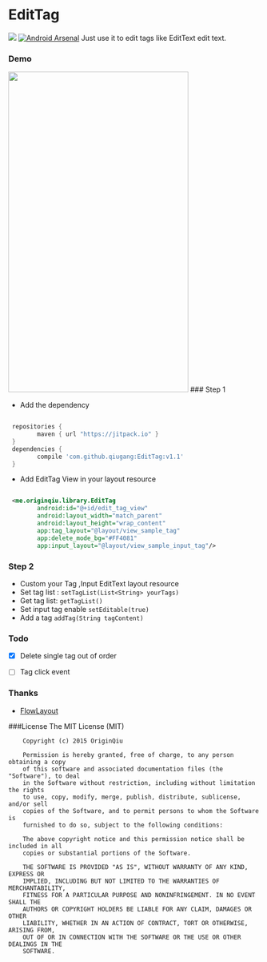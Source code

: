 # EditTag
[![](https://jitpack.io/v/qiugang/EditTag.svg)](https://jitpack.io/#qiugang/EditTag)
[![Android Arsenal](https://img.shields.io/badge/Android%20Arsenal-EditTag-green.svg?style=true)](https://android-arsenal.com/details/1/3907)
 Just use it to edit tags like EditText edit text.
### Demo
<img src="/screenshots/s01.jpg" width="360" height="640" />
### Step 1

* Add the dependency

```groovy

 repositories {
        maven { url "https://jitpack.io" }
 }
 dependencies {
	    compile 'com.github.qiugang:EditTag:v1.1'
 }
```
* Add EditTag View in your layout resource

```xml

 <me.originqiu.library.EditTag
        android:id="@+id/edit_tag_view"
        android:layout_width="match_parent"
        android:layout_height="wrap_content"
        app:tag_layout="@layout/view_sample_tag"
        app:delete_mode_bg="#FF4081"
        app:input_layout="@layout/view_sample_input_tag"/>
```

### Step 2

* Custom your Tag ,Input EditText layout resource
* Set  tag list : ```setTagList(List<String> yourTags)```
* Get tag list: ```getTagList()```
* Set input tag enable ```setEditable(true)```
* Add a tag ```addTag(String tagContent)```

### Todo
 - [x] Delete single tag out of order
 - [ ] Tag click event


### Thanks
* [FlowLayout](https://github.com/hongyangAndroid/FlowLayout/blob/master/flowlayout-lib%2Fsrc%2Fmain%2Fjava%2Fcom%2Fzhy%2Fview%2Fflowlayout%2FFlowLayout.java)

###License
    The MIT License (MIT)

        Copyright (c) 2015 OriginQiu

        Permission is hereby granted, free of charge, to any person obtaining a copy
        of this software and associated documentation files (the "Software"), to deal
        in the Software without restriction, including without limitation the rights
        to use, copy, modify, merge, publish, distribute, sublicense, and/or sell
        copies of the Software, and to permit persons to whom the Software is
        furnished to do so, subject to the following conditions:

        The above copyright notice and this permission notice shall be included in all
        copies or substantial portions of the Software.

        THE SOFTWARE IS PROVIDED "AS IS", WITHOUT WARRANTY OF ANY KIND, EXPRESS OR
        IMPLIED, INCLUDING BUT NOT LIMITED TO THE WARRANTIES OF MERCHANTABILITY,
        FITNESS FOR A PARTICULAR PURPOSE AND NONINFRINGEMENT. IN NO EVENT SHALL THE
        AUTHORS OR COPYRIGHT HOLDERS BE LIABLE FOR ANY CLAIM, DAMAGES OR OTHER
        LIABILITY, WHETHER IN AN ACTION OF CONTRACT, TORT OR OTHERWISE, ARISING FROM,
        OUT OF OR IN CONNECTION WITH THE SOFTWARE OR THE USE OR OTHER DEALINGS IN THE
        SOFTWARE.



